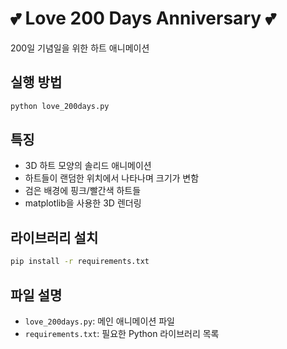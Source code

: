 # 💕 Love 200 Days Anniversary 💕

200일 기념일을 위한 하트 애니메이션

## 실행 방법

```bash
python love_200days.py
```

## 특징

- 3D 하트 모양의 솔리드 애니메이션
- 하트들이 랜덤한 위치에서 나타나며 크기가 변함
- 검은 배경에 핑크/빨간색 하트들
- matplotlib을 사용한 3D 렌더링

## 라이브러리 설치

```bash
pip install -r requirements.txt
```

## 파일 설명

- `love_200days.py`: 메인 애니메이션 파일
- `requirements.txt`: 필요한 Python 라이브러리 목록

